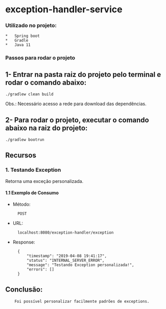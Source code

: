 # exception-handler-service

### Utilizado no projeto:
    *   Spring boot
    *   Gradle
    *   Java 11

### Passos para rodar o projeto
## 1- Entrar na pasta raiz do projeto pelo terminal e rodar o comando abaixo:
    ./gradlew clean build

Obs.: Necessário acesso a rede para download das dependências.


## 2- Para rodar o projeto, executar o comando abaixo na raiz do projeto:
    ./gradlew bootrun
    
## Recursos

### 1. Testando Exception

Retorna uma exceção personalizada.

#### 1.1 Exemplo de Consumo
* Método:
 
        POST
        
* URL:

        localhost:8080/exception-handler/exception
        

* Response: 

        {
            "timestamp": "2019-04-08 19:41:17",
            "status": "INTERNAL_SERVER_ERROR",
            "message": "Testando Exception personalizada!",
            "errors": []
        }
        
## Conclusão:

        Foi possível personalizar facilmente padrões de exceptions.